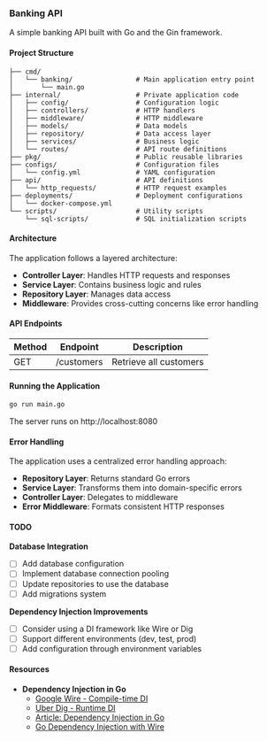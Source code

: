 ### Banking API
A simple banking API built with Go and the Gin framework.

#### Project Structure
```
├── cmd/
│   └── banking/                # Main application entry point
│       └── main.go
├── internal/                   # Private application code
│   ├── config/                 # Configuration logic
│   ├── controllers/            # HTTP handlers
│   ├── middleware/             # HTTP middleware
│   ├── models/                 # Data models
│   ├── repository/             # Data access layer
│   ├── services/               # Business logic
│   └── routes/                 # API route definitions
├── pkg/                        # Public reusable libraries
├── configs/                    # Configuration files
│   └── config.yml              # YAML configuration
├── api/                        # API definitions
│   └── http_requests/          # HTTP request examples
├── deployments/                # Deployment configurations
│   └── docker-compose.yml
└── scripts/                    # Utility scripts
    └── sql-scripts/            # SQL initialization scripts
```

#### Architecture
The application follows a layered architecture:
- **Controller Layer**: Handles HTTP requests and responses
- **Service Layer**: Contains business logic and rules
- **Repository Layer**: Manages data access
- **Middleware**: Provides cross-cutting concerns like error handling

#### API Endpoints

| Method | Endpoint   | Description            |
|--------|------------|------------------------|
| GET    | /customers | Retrieve all customers |

#### Running the Application

```bash
go run main.go
```

The server runs on http://localhost:8080

#### Error Handling
The application uses a centralized error handling approach:
- **Repository Layer**: Returns standard Go errors
- **Service Layer**: Transforms them into domain-specific errors
- **Controller Layer**: Delegates to middleware
- **Error Middleware**: Formats consistent HTTP responses

#### TODO
**Database Integration**
- [ ] Add database configuration
- [ ] Implement database connection pooling
- [ ] Update repositories to use the database
- [ ] Add migrations system

**Dependency Injection Improvements**
- [ ] Consider using a DI framework like Wire or Dig
- [ ] Support different environments (dev, test, prod)
- [ ] Add configuration through environment variables

#### Resources
- **Dependency Injection in Go**
    - [Google Wire - Compile-time DI](https://github.com/google/wire)
    - [Uber Dig - Runtime DI](https://github.com/uber-go/dig)
    - [Article: Dependency Injection in Go](https://medium.com/@john.doe/dependency-injection-in-go-1a6a1f4eabe)
    - [Go Dependency Injection with Wire](https://medium.com/@john.doe/go-dependency-injection-with-wire-1a6a1f4eabe)